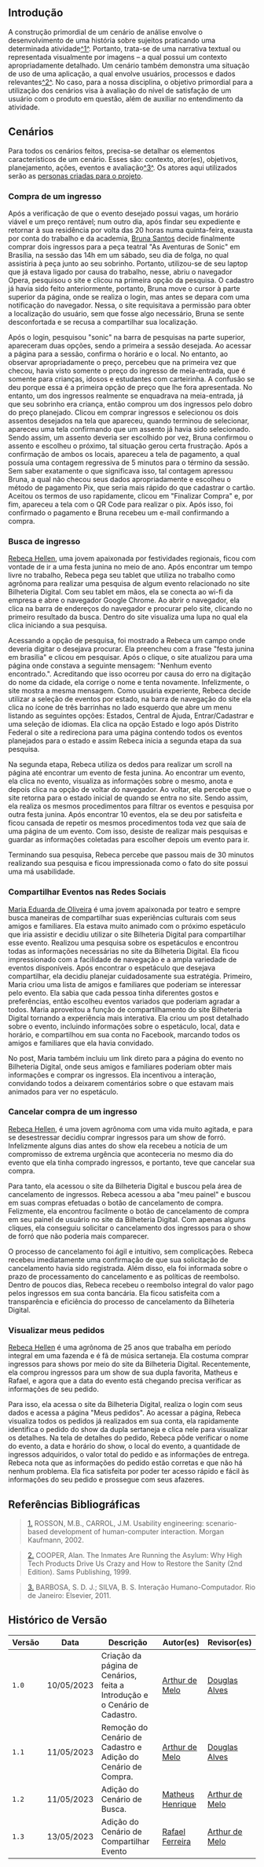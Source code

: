 ## Introdução

A construção primordial de um cenário de análise envolve o desenvolvimento de uma história sobre sujeitos praticando uma determinada atividade<a id="anchor_1" href="#REF1">^1^</a>. Portanto, trata-se de uma narrativa textual ou representada visualmente por imagens – a qual possui um contexto apropriadamente detalhado. Um cenário também demonstra uma situação de uso de uma aplicação, a qual envolve usuários, processos e dados relevantes<a id="anchor_2" href="#REF2">^2^</a>. No caso, para a nossa disciplina, o objetivo primordial para a utilização dos cenários visa à avaliação do nível de satisfação de um usuário com o produto em questão, além de auxiliar no entendimento da atividade.

## Cenários

Para todos os cenários feitos, precisa-se detalhar os elementos característicos de um cenário. Esses são: contexto, ator(es), objetivos, planejamento, ações, eventos e avaliação<a id="anchor_3" href="#REF3">^3^</a>. Os atores aqui utilizados serão as [personas criadas para o projeto](https://interacao-humano-computador.github.io/2023.1-BilheteriaDigital/analise-de-requisitos/personas/).

### Compra de um ingresso

Após a verificação de que o evento desejado possui vagas, um horário viável e um preço rentável; num outro dia, após findar seu expediente e retornar à sua residência por volta das 20 horas numa quinta-feira, exausta por conta do trabalho e da academia, <a href="../personas/#anchor_PBS">Bruna Santos</a> decide finalmente comprar dois ingressos para a peça teatral "As Aventuras de Sonic" em Brasília, na sessão das 14h em um sábado, seu dia de folga, no qual assistiria à peça junto ao seu sobrinho. Portanto, utilizou-se de seu laptop que já estava ligado por causa do trabalho, nesse, abriu o navegador Opera, pesquisou o site e clicou na primeira opção da pesquisa. O cadastro já havia sido feito anteriormente, portanto, Bruna move o cursor à parte superior da página, onde se realiza o login, mas antes se depara com uma notificação do navegador. Nessa, o site requisitava a permissão para obter a localização do usuário, sem que fosse algo necessário, Bruna se sente desconfortada e se recusa a compartilhar sua localização.

Após o login, pesquisou "sonic" na barra de pesquisas na parte superior, apareceram duas opções, sendo a primeira a sessão desejada. Ao acessar a página para a sessão, confirma o horário e o local. No entanto, ao observar apropriadamente o preço, percebeu que na primeira vez que checou, havia visto somente o preço do ingresso de meia-entrada, que é somente para crianças, idosos e estudantes com carteirinha. A confusão se deu porque essa é a primeira opção de preço que lhe fora apresentada. No entanto, um dos ingressos realmente se enquadrava na meia-entrada, já que seu sobrinho era criança, então comprou um dos ingressos pelo dobro do preço planejado. Clicou em comprar ingressos e selecionou os dois assentos desejados na tela que apareceu, quando terminou de selecionar, apareceu uma tela confirmando que um assento já havia sido selecionado. Sendo assim, um assento deveria ser escolhido por vez, Bruna confirmou o assento e escolheu o próximo, tal situação gerou certa frustração. Após a confirmação de ambos os locais, apareceu a tela de pagamento, a qual possuía uma contagem regressiva de 5 minutos para o término da sessão. Sem saber exatamente o que significava isso, tal contagem apressou Bruna, a qual não checou seus dados apropriadamente e escolheu o método de pagamento Pix, que seria mais rápido do que cadastrar o cartão. Aceitou os termos de uso rapidamente, clicou em "Finalizar Compra" e, por fim, apareceu a tela com o QR Code para realizar o pix. Após isso, foi confirmado o pagamento e Bruna recebeu um e-mail confirmando a compra.

### Busca de ingresso

<a href="../personas/#anchor_PRH">Rebeca Hellen</a>, uma jovem apaixonada por festividades regionais, ficou com vontade de ir a uma festa junina no meio de ano. Após encontrar um tempo livre no trabalho, Rebeca pega seu tablet que utiliza no trabalho como agrônoma para realizar uma pesquisa de algum evento relacionado no site Bilheteria Digital. Com seu tablet em mãos, ela se conecta ao wi-fi da empresa e abre o navegador Google Chrome. Ao abrir o navegador, ela clica na barra de endereços do navegador e procurar pelo site, clicando no primeiro resultado da busca. Dentro do site visualiza uma lupa no qual ela clica iniciando a sua pesquisa.

Acessando a opção de pesquisa, foi mostrado a Rebeca um campo onde deveria digitar o desejava procurar. Ela preencheu com a frase "festa junina em brasilia" e clicou em pesquisar. Após o clique, o site atualizou para uma página onde constava a seguinte mensagem: "Nenhum evento encontrado.". Acreditando que isso ocorreu por causa do erro na digitação do nome da cidade, ela corrige o nome e tenta novamente. Infelizmente, o site mostra a mesma mensagem. Como usuária experiente, Rebeca decide utilizar a seleção de eventos por estado, na barra de navegação do site ela clica no ícone de três barrinhas no lado esquerdo que abre um menu listando as seguintes opções: Estados, Central de Ajuda, Entrar/Cadastrar e uma seleção de idiomas. Ela clica na opção Estado e logo após Distrito Federal o site a redireciona para uma página contendo todos os eventos planejados para o estado e assim Rebeca inicia a segunda etapa da sua pesquisa.

Na segunda etapa, Rebeca utiliza os dedos para realizar um scroll na página até encontrar um evento de festa junina. Ao encontrar um evento, ela clica no evento, visualiza as informações sobre o mesmo, anota e depois clica na opção de voltar do navegador. Ao voltar, ela percebe que o site retorna para o estado inicial de quando se entra no site. Sendo assim, ela realiza os mesmos procedimentos para filtrar os eventos e pesquisa por outra festa junina. Após encontrar 10 eventos, ela se deu por satisfeita e ficou cansada de repetir os mesmos procedimentos toda vez que saía de uma página de um evento. Com isso, desiste de realizar mais pesquisas e guardar as informações coletadas para escolher depois um evento para ir.

Terminando sua pesquisa, Rebeca percebe que passou mais de 30 minutos realizando sua pesquisa e ficou impressionada como o fato do site possui uma má usabilidade.

### Compartilhar Eventos nas Redes Sociais

<a href="../personas/#anchor_PSM">Maria Eduarda de Oliveira</a> é uma jovem apaixonada por teatro e sempre busca maneiras de compartilhar suas experiências culturais com seus amigos e familiares. Ela estava muito animado com o próximo espetáculo que iria assistir e decidiu utilizar o site Bilheteria Digital para compartilhar esse evento. Realizou uma pesquisa sobre os espetáculos e encontrou todas as informações necessárias no site da Bilheteria Digital. Ela ficou impressionado com a facilidade de navegação e a ampla variedade de eventos disponíveis. Após encontrar o espetáculo que desejava compartilhar, ela decidiu planejar cuidadosamente sua estratégia. Primeiro, Maria criou uma lista de amigos e familiares que poderiam se interessar pelo evento. Ela sabia que cada pessoa tinha diferentes gostos e preferências, então escolheu eventos variados que poderiam agradar a todos. Maria aproveitou a função de compartilhamento do site Bilheteria Digital tornando a experiência mais interativa. Ela criou um post detalhado sobre o evento, incluindo informações sobre o espetáculo, local, data e horário, e compartilhou em sua conta no Facebook, marcando todos os amigos e familiares que ela havia convidado.

No post, Maria também incluiu um link direto para a página do evento no Bilheteria Digital, onde seus amigos e familiares poderiam obter mais informações e comprar os ingressos. Ela incentivou a interação, convidando todos a deixarem comentários sobre o que estavam mais animados para ver no espetáculo.

### Cancelar compra de um ingresso

<a href="../personas/#anchor_PRH">Rebeca Hellen</a>, é uma jovem agrônoma com uma vida muito agitada, e para se desestressar decidiu comprar ingressos para um show de forró. Infelizmente alguns dias antes do show ela recebeu a notícia de um compromisso de extrema urgência que aconteceria no mesmo dia do evento que ela tinha comprado ingressos, e portanto, teve que cancelar sua compra. 

Para tanto, ela acessou o site da Bilheteria Digital e buscou pela área de cancelamento de ingressos. Rebeca acessou a aba "meu painel" e buscou em suas compras efetuadas o botão de cancelamento de compra. Felizmente, ela encontrou facilmente o botão de cancelamento de compra em seu painel de usuário no site da Bilheteria Digital. Com apenas alguns cliques, ela conseguiu solicitar o cancelamento dos ingressos para o show de forró que não poderia mais comparecer. 

O processo de cancelamento foi ágil e intuitivo, sem complicações. Rebeca recebeu imediatamente uma confirmação de que sua solicitação de cancelamento havia sido registrada. Além disso, ela foi informada sobre o prazo de processamento do cancelamento e as políticas de reembolso. Dentro de poucos dias, Rebeca recebeu o reembolso integral do valor pago pelos ingressos em sua conta bancária. Ela ficou satisfeita com a transparência e eficiência do processo de cancelamento da Bilheteria Digital.

### Visualizar meus pedidos

<a href="../personas/#anchor_PRH">Rebeca Hellen</a> é uma agrônoma de 25 anos que trabalha em período integral em uma fazenda e é fã de música sertaneja. Ela costuma comprar ingressos para shows por meio do site da Bilheteria Digital. Recentemente, ela comprou ingressos para um show de sua dupla favorita, Matheus e Rafael, e agora que a data do evento está chegando precisa verificar as informações de seu pedido. 

Para isso, ela acessa o site da Bilheteria Digital, realiza o login com seus dados e acessa a página  "Meus pedidos". Ao acessar a página, Rebeca visualiza todos os pedidos já realizados em sua conta, ela rapidamente identifica o pedido do show da dupla sertaneja e clica nele para visualizar os detalhes. Na tela de detalhes do pedido, Rebeca pôde verificar o nome do evento, a data e horário do show, o local do evento, a quantidade de ingressos adquiridos, o valor total do pedido e as informações de entrega. Rebeca nota que as informações do pedido estão corretas e que não há nenhum problema. Ela fica satisfeita por poder ter acesso rápido e fácil às informações do seu pedido e prossegue com seus afazeres.

## Referências Bibliográficas

> <a id="REF1" href="#anchor_1">1.</a> ROSSON, M.B., CARROL, J.M. Usability engineering: scenario-based development of human-computer interaction. Morgan Kaufmann, 2002.

> <a id="REF2" href="#anchor_2">2.</a> COOPER, Alan. The Inmates Are Running the Asylum: Why High Tech Products Drive Us Crazy and How to Restore the Sanity (2nd Edition). Sams Publishing, 1999.

> <a id="REF3" href="#anchor_3">3.</a> BARBOSA, S. D. J.; SILVA, B. S. Interação Humano-Computador. Rio de Janeiro: Elsevier, 2011.

## Histórico de Versão

| Versão | Data       | Descrição                                                                  | Autor(es)                                        | Revisor(es)                                    |
| ------ | ---------- | -------------------------------------------------------------------------- | ------------------------------------------------ | ---------------------------------------------- |
| `1.0`  | 10/05/2023 | Criação da página de Cenários, feita a Introdução e o Cenário de Cadastro. | [Arthur de Melo](https://github.com/arthurmlv)   | [Douglas Alves](https://github.com/dougAlvs)   |
| `1.1`  | 11/05/2023 | Remoção do Cenário de Cadastro e Adição do Cenário de Compra.              | [Arthur de Melo](https://github.com/arthurmlv)   | [Douglas Alves](https://github.com/dougAlvs)   |
| `1.2`  | 11/05/2023 | Adição do Cenário de Busca.                                                | [Matheus Henrique](https://github.com/mathonaut) | [Arthur de Melo](https://github.com/arthurmlv) |
| `1.3`  | 13/05/2023 | Adição do Cenário de Compartilhar Evento                                   | [Rafael Ferreira](https://github.com/RafaelCLG0) | [Arthur de Melo](https://github.com/arthurmlv) |
